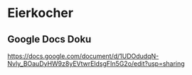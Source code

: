 # Eierkocher
## Google Docs Doku
https://docs.google.com/document/d/1UDOdudqN-Nvly_BOauDyHW9z8yEVtwrEldsgFIn5G2o/edit?usp=sharing
